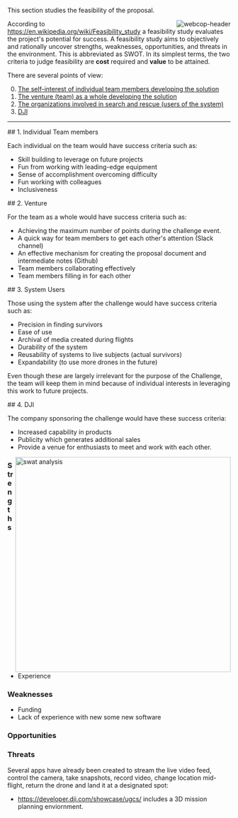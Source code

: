 This section studies the feasibility of the proposal.

<a target="_blank" href="http://www.army-technology.com/products/webcop/"><img align="right" alt="webcop-header" src="https://cloud.githubusercontent.com/assets/300046/12871204/e306459a-cd22-11e5-84bc-1f23874e602c.jpg"></a>

According to https://en.wikipedia.org/wiki/Feasibility_study
a feasibility study evaluates the project's potential for success.
A feasibility study aims to objectively and rationally uncover strengths, weaknesses, opportunities, and threats in the environment.
This is abbreviated as SWOT.
In its simplest terms, the two criteria to judge feasibility are <strong>cost</strong> required and <strong>value</strong> to be attained.

There are several points of view:

  0. <a href="#TeamMembers">The self-interest of individual team members developing the solution</a>
  0. <a href="#Venture">The venture (team) as a whole developing the solution</a>
  0. <a href="#Users">The organizations involved in search and rescue (users of the system)</a>
  0. <a href="#DJI">DJI</a>

<hr />

<a name="TeamMembers">
## 1. Individual Team members</a>

Each individual on the team would have success criteria such as:

   * Skill building to leverage on future projects
   * Fun from working with leading-edge equipment
   * Sense of accomplishment overcoming difficulty
   * Fun working with colleagues
   * Inclusiveness

<a name="Venture">
## 2. Venture</a>

For the team as a whole would have success criteria such as:

   * Achieving the maximum number of points during the challenge event.
   * A quick way for team members to get each other's attention (Slack channel)
   * An effective mechanism for creating the proposal document and intermediate notes (Github)
   * Team members collaborating effectively
   * Team members filling in for each other

<a name="Users">
## 3. System Users</a>

Those using the system after the challenge would have success criteria such as:

   * Precision in finding survivors
   * Ease of use
   * Archival of media created during flights
   * Durability of the system
   * Reusability of systems to live subjects (actual survivors)
   * Expandability (to use more drones in the future)

Even though these are largely irrelevant for the purpose of the Challenge,
the team will keep them in mind because of individual interests in leveraging this work to future projects.

<a name="DJI">
## 4. DJI</a>

The company sponsoring the challenge would have these success criteria:

   * Increased capability in products
   * Publicity which generates additional sales
   * Provide a venue for enthusiasts to meet and work with each other.

<a target="_blank" href="https://en.wikipedia.org/wiki/SWOT_analysis">
<img align="right" width="486" alt="swat analysis" src="https://cloud.githubusercontent.com/assets/300046/12883841/52907754-ce0f-11e5-995b-90c95f927479.png"></a>

### Strengths
* Experience

### Weaknesses
* Funding
* Lack of experience with new some new software

### Opportunities

### Threats
Several apps have already been created to stream the live video feed, control the camera, take snapshots, record video, change location mid-flight, return the drone and land it at a designated spot:

* https://developer.dji.com/showcase/ugcs/ includes a 3D mission planning enviornment.